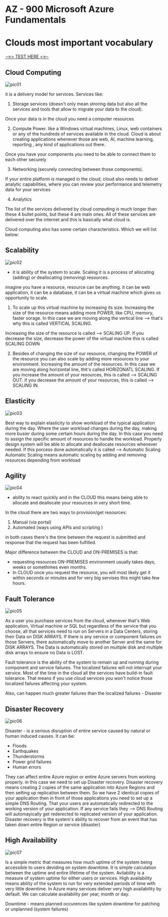 # AZ - 900 Microsoft Azure Fundamentals

# Clouds most important vocabulary

[-->> TEST HERE <<--](https://marczak.io/az-900/#ep01)

## Cloud Computing

![pic01](https://github.com/Julian22222/Clouds/blob/main/Azure/IMG/pic01.jpg)

it is a delivery model for services. Services like:

1. Storage services (doesn't only mean stroring data but also all the services and tools that allow to migrate your data to the cloud).

Once your data is in the cloud you need a computer resources

2. Compute Power. like a Windows virtual machines, Linux, web containers or any of the hundreds of services available in the cloud. Cloud is about creating applications whenever those are web, AI, machine learning, reporting , any kind of applications out there.

Once you have your components you need to be able to connect them to each other securely

3. Networking (securely connecting between those components).

If your entire platform is managed in the cloud, cloud also needs to deliver analytic capabilities, where you can review your performance and telemetry data for your services

4. Analytics

The list of the services delivered by cloud computing is much longer than these 4 bullet points, but these 4 are main ones.
All of these services are delivered over the internet and this is basically what cloud is.

Cloud computing also has some certain characteristics. Which we will list below:

## Scalability

![pic02](https://github.com/Julian22222/Clouds/blob/main/Azure/IMG/pic02.jpg)

- it is ability of the system to scale. Scaling it is a process of allocating (adding) or deallocating (removing) resources.

imagine you have a resource, resource can be anything. it can be web application, it can be a database, it can be a virtual machine which gives us opportunity to scale.

1. To scale up this virtual machine by increasing its size. Increasing the size of the resource means adding more POWER, like CPU, memory, faster sorage. In this case we are moving along the vertical line --> that's why this is called VERTICAL SCALING.

Increasing the size of the resource is called --> SCALING UP.
If you decrease the size, decrease the power of the virtual machine this is called SCALING DOWN

2. Besides of changing the size of our resource, changing the POWER of the resource you can also scale by adding more resources to your environment. Increasing the amount of the resources. In this case we are moving along horizontal line, thit's called HORIZONATL SCALING.
   If you increase the amount of your resources, this is called --> SCALING OUT.
   if you decrease the amount of your resources, this is called --> SCALING IN.

## Elasticity

![pic03](https://github.com/Julian22222/Clouds/blob/main/Azure/IMG/pic03.jpg)

Best way to explain elasticity to show workload of the typical application during the day. Where the user workload changes during the day, making more busier during some certain hours during the day. In this case you need to assign the specific amount of resources to handle the workload. Properly design system will be able to allocate and deallocate resources whenever needed.
If this porcess done automatically it is called --> Automatic Scaling
Automatic Scaling means automatic scaling by adding and removing resources depending from workload

## Agility

![pic04](https://github.com/Julian22222/Clouds/blob/main/Azure/IMG/pic04.jpg)

- ability to react quickly and in the CLOUD this means being able to allocate and deallocate your resources in very short time.

In the cloud there are two ways to provision/get resources:

1. Manual (via portal)
2. Automated (ways using APIs and scripting )

in both cases there's the time between the request is submitted and response that the request has been fulfilled.

Major difference between the CLOUD and ON-PREMISES is that:

- requesting resources ON-PREMISES environment usually takes days, weeks or somethimes even months.
- In CLOUD once you request the resource, you will most likely get it within seconds or minutes and for very big servises this might take few hours.

## Fault Tolerance

![pic05](https://github.com/Julian22222/Clouds/blob/main/Azure/IMG/pic05.jpg)

As a user you purchase services from the cloud, whenever that's Web application, Virtual machine or SQL but regardless of the service that you choose, all that services need to run on Servers in a Data Centers, storing their Data on DISK ARRAYS.
If there is any service or component failures on those Servers, there automatically move to another Server and the same for DISK ARRAYS. The Data is automatically stored on multiple disk and multiple disk arrays to ensure no Data is LOST.

Fault tolerance is the ability of the system to remain up and running during component and service failures. The localized failures will not interrupt your service. Most of the time in the cloud all the services have build-in fault tolerance. That means if you use cloud services you won't notice those localized failures affecting your system.

Also, can happen much greater failures than the localized failures - Disaster

## Disaster Recovery

![pic06](https://github.com/Julian22222/Clouds/blob/main/Azure/IMG/pic06.jpg)

Disaster - is a serious disruption of entire service caused by natural or human induced causes. It can be:

- Floods
- Earthquakes
- Thunderstorms
- Power grid failures
- Human errors

They can affect entire Azure region or entire Azure servers from working properly. in this case we need to set up Disaster recovery.
Disaster recovery means creating 2 copies of the same application into Azure Regions and then setting up replication between them. So we have 2 identical copies of your application then in front of those applications you need to set up a simple DNS Routing. That your users are automatically redirected to the working version of your application. If any service fails they --> DNS Routing will automayically get rederected to replicated version of your application.
Disaster recovery is the system's ability to recover from an event that has taken down entire Region or service (disaster)

## High Availability

![pic07](https://github.com/Julian22222/Clouds/blob/main/Azure/IMG/pic07.jpg)

Is a simple metric that measures how much uptime of the system being accessible to users deviding on system downtime. It is simple calculation between the uptime and entire lifetime of the system.
Avilability is a measure of system uptime for either users or services.
High availability means ability of the system to run for very extended periods of time with very little downtime.
In Azure many services deliver very high availability by default.
We can calculate availability per year, month or day.

Downtime - means planned occurences like system downtime for patching or unplanned (system failures)
